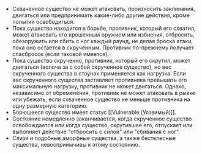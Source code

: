- Схваченное существо не может атаковать, произносить заклинания, двигаться или предпринимать какие-либо другие действия, кроме попытки освободиться. 
- Пока существо находится в борьбе, противник, который его схватил, может атаковать его крошечным оружием или избиения, отбросить, обезоружить или сбить с ног каждый раунд, не делая броска атаки, пока оно остается в скрученным. Противник по-прежнему получает спасбросок (если таковой имеется).
- Пока существо скрученно, противник, который его скрутил, может двигаться (волоча за с собой скрученное существо), но вес скрученного существа в стоунах применяется как нагрузка. Если вес скрученного существа заставляет противника превышать его максимальную нагрузку, противник не может двигаться. Однако, независимо от обременения, противник не может атаковать в рывке или убежать, если схваченное существо не меньше противника на одну размерную категорию. 
- Борющееся существо имеет статус [[Vulnerable (Уязвимый)]].
- Состояние немедленно заканчивается, когда скрученное существо освобождается или когда существо, скрутившее его, отпускает или выполняет действие "отбросить с силой" или "сбивания с ног".
- Слизи и подобные аморфные существа, а также бестелесные существа, невосприимчивы к этому состоянию.